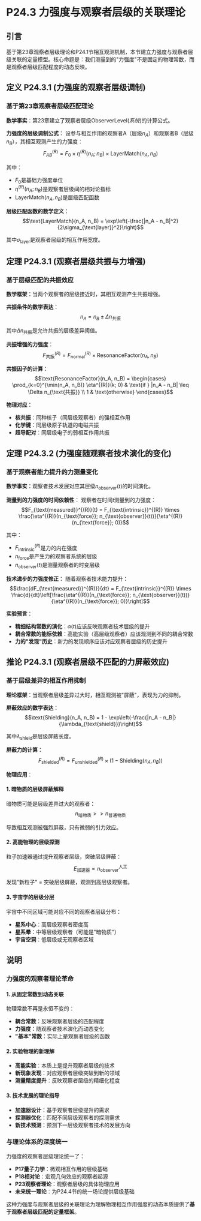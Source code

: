 # P24.3 力强度与观察者层级的关联理论

## 引言

基于第23章观察者层级理论和P24.1节相互观测机制，本节建立力强度与观察者层级关联的定量模型。核心命题是：我们测量到的"力强度"不是固定的物理常数，而是观察者层级匹配程度的动态反映。

## 定义 P24.3.1 (力强度的观察者层级调制)

### 基于第23章观察者层级匹配理论

**数学事实**：第23章建立了观察者层级$\text{ObserverLevel}(系统)$的计算公式。

**力强度的层级调制公式**：
设参与相互作用的观察者A（层级$n_A$）和观察者B（层级$n_B$），其相互观测产生的力强度：
$$F_{AB}^{(R)} = F_0 \times \eta^{(R)}(n_A; n_B) \times \text{LayerMatch}(n_A, n_B)$$

其中：
- $F_0$是基础力强度单位
- $\eta^{(R)}(n_A; n_B)$是观察者层级间的相对论指标
- $\text{LayerMatch}(n_A, n_B)$是层级匹配函数

**层级匹配函数的数学定义**：
$$\text{LayerMatch}(n_A, n_B) = \exp\left(-\frac{|n_A - n_B|^2}{2\sigma_{\text{layer}}^2}\right)$$

其中$\sigma_{\text{layer}}$是观察者层级的相互作用宽度。

## 定理 P24.3.1 (观察者层级共振与力增强)

### 基于层级匹配的共振效应

**数学框架**：当两个观察者的层级接近时，其相互观测产生共振增强。

**共振条件的数学表达**：
$$n_A = n_B \pm \Delta n_{\text{共振}}$$

其中$\Delta n_{\text{共振}}$是允许共振的层级差异阈值。

**共振增强的力强度**：
$$F_{\text{共振}}^{(R)} = F_{\text{normal}}^{(R)} \times \text{ResonanceFactor}(n_A, n_B)$$

**共振因子的计算**：
$$\text{ResonanceFactor}(n_A, n_B) = \begin{cases}
\prod_{k=0}^{\min(n_A, n_B)} \eta^{(R)}(k; 0) & \text{if } |n_A - n_B| \leq \Delta n_{\text{共振}} \\
1 & \text{otherwise}
\end{cases}$$

**物理对应**：
- **核共振**：同种核子（同层级观察者）的强相互作用
- **化学键**：同层级原子轨道的电磁共振
- **超导配对**：同层级电子的弱相互作用共振

## 定理 P24.3.2 (力强度随观察者技术演化的变化)

### 基于观察者能力提升的力测量变化

**数学事实**：观察者技术发展对应其层级$n_{\text{observer}}(t)$的时间演化。

**测量到的力强度的时间依赖性**：
观察者在时间$t$测量到的力强度：
$$F_{\text{measured}}^{(R)}(t) = F_{\text{intrinsic}}^{(R)} \times \frac{\eta^{(R)}(n_{\text{force}}; n_{\text{observer}}(t))}{\eta^{(R)}(n_{\text{force}}; 0)}$$

其中：
- $F_{\text{intrinsic}}^{(R)}$是力的内在强度
- $n_{\text{force}}$是产生力的观察者系统的层级
- $n_{\text{observer}}(t)$是测量观察者的时变层级

**技术进步的力强度修正**：
随着观察者技术能力提升：
$$\frac{dF_{\text{measured}}^{(R)}}{dt} = F_{\text{intrinsic}}^{(R)} \times \frac{d}{dt}\left[\frac{\eta^{(R)}(n_{\text{force}}; n_{\text{observer}}(t))}{\eta^{(R)}(n_{\text{force}}; 0)}\right]$$

**实验预言**：
- **精细结构常数的演化**：$\alpha(t)$应该反映观察者技术层级的提升
- **耦合常数的能标依赖**：高能实验（高层级观察者）应该观测到不同的耦合常数
- **力的"发现"历史**：新力的发现顺序应该对应观察者层级的历史提升

## 推论 P24.3.1 (观察者层级不匹配的力屏蔽效应)

### 基于层级差异的相互作用抑制

**理论框架**：当观察者层级差异过大时，相互观测被"屏蔽"，表现为力的抑制。

**屏蔽效应的数学表达**：
$$\text{Shielding}(n_A, n_B) = 1 - \exp\left(-\frac{|n_A - n_B|}{\lambda_{\text{shield}}}\right)$$

其中$\lambda_{\text{shield}}$是层级屏蔽长度。

**屏蔽力的计算**：
$$F_{\text{shielded}}^{(R)} = F_{\text{unshielded}}^{(R)} \times (1 - \text{Shielding}(n_A, n_B))$$

**物理应用**：

#### **1. 暗物质的层级屏蔽解释**
暗物质可能是层级差异过大的观察者：
$$n_{\text{暗物质}} >> n_{\text{普通物质}}$$

导致相互观测被强烈屏蔽，只有微弱的引力效应。

#### **2. 高能物理的层级探测**
粒子加速器通过提升观察者层级，突破层级屏蔽：
$$E_{\text{加速器}} \propto n_{\text{observer}}^{\text{人工}}$$

发现"新粒子" = 突破层级屏蔽，观测到高层级观察者。

#### **3. 宇宙学的层级分层**
宇宙中不同区域可能对应不同的观察者层级分布：
- **星系中心**：高层级观察者密度高
- **星系晕**：中等层级观察者（可能是"暗物质"）
- **宇宙空洞**：低层级或无观察者区域

## 说明

### **力强度的观察者理论革命**

#### **1. 从固定常数到动态关联**
物理常数不再是永恒不变的：
- **耦合常数**：反映观察者层级的匹配程度
- **力强度**：随观察者技术演化而动态变化
- **"基本"常数**：实际上是观察者层级的函数

#### **2. 实验物理的新理解**
- **高能实验**：本质上是提升观察者层级的技术
- **新现象发现**：对应观察者层级突破到新的领域
- **测量精度提升**：反映观察者层级的精细化程度

#### **3. 技术发展的理论指导**
- **加速器设计**：基于观察者层级提升的需求
- **探测器优化**：匹配不同层级观察者的探测需求
- **新技术预测**：预测下一层级观察者技术的发展方向

### **与理论体系的深度统一**

力强度的观察者层级理论统一了：
- **P17量子力学**：微观相互作用的层级基础
- **P18相对论**：宏观几何效应的观察者起源
- **P23观察者理论**：观察者层级的具体物理应用
- **未来统一理论**：为P24.4节的统一场论提供层级基础

这种力强度与观察者层级的关联理论为理解物理相互作用强度的动态本质提供了**基于观察者层级匹配的定量框架**。